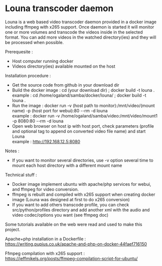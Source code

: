 # Louna transcoder daemon
Louna is a web based video transcoder daemon provided in a docker image including ffmpeg with x265 support.
Once daemon is started it will monitor one or more volumes and transcode the videos inside in the selected format.
You can add more videos in the watched directory(ies) and they will be processed when possible. 

Prerequesite :
- Host computer running docker
- Videos directory(ies) available mounted on the host

Installation procedure :
- Get the source code from github in your download dir
- Build the docker image : cd (your download dir) ; docker build -t louna .  
  example : cd /home/ogaland/samba/docker/louna/ ; docker build -t louna .
- Run the image : docker run -v (host path to monitor):/mnt/video/(mount name) -p (host port for webui):80 --rm -d louna  
  example : docker run -v /home/ogaland/samba/video:/mnt/video/mount1 -p 8080:80 --rm -d louna
- Open web browser on host ip with host port, check parameters (profile and optional tag to append on converted video file name) and start Louna<br/>
  example : http://192.168.12.5:8080

Notes :
- If you want to monitor several directories, use -v option several time to mount each host directory with a different mount name

Technical stuff :
- Docker image implement ubuntu with apache/php services for webui, and ffmpeg for video conversion.
- ffmpeg is rebuilt and compiled with x265 support when creating docker image (Louna was designed at first to do x265 conversion)
- If you want to add others transcode profile, you can check src/python/profiles directory and add another xml with the audio and video codec/options you want (see ffmpeg doc)

Some tutorials available on the web were read and used to make this project.

Apache+php installation in a Dockerfile :
https://writing.pupius.co.uk/apache-and-php-on-docker-44faef716150

Ffmpeg compilation with x265 support : 
https://jeffmikels.org/posts/ffmpeg-compilation-script-for-ubuntu/





